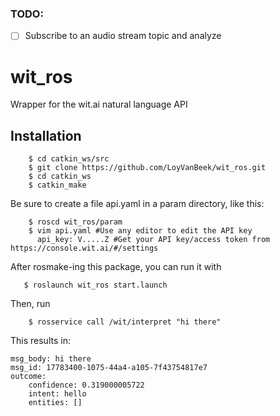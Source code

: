 ### TODO:
- [ ] Subscribe to an audio stream topic and analyze 

wit_ros
=======

Wrapper for the wit.ai natural language API

Installation
------------

        $ cd catkin_ws/src
        $ git clone https://github.com/LoyVanBeek/wit_ros.git
        $ cd catkin_ws
        $ catkin_make

Be sure to create a file api.yaml in a param directory, like this:

        $ roscd wit_ros/param
        $ vim api.yaml #Use any editor to edit the API key
          api_key: V.....Z #Get your API key/access token from https://console.wit.ai/#/settings
  
After rosmake-ing this package, you can run it with 

       $ roslaunch wit_ros start.launch

Then, run 

        $ rosservice call /wit/interpret "hi there"

This results in:

	msg_body: hi there
	msg_id: 17783400-1075-44a4-a105-7f43754817e7
	outcome: 
  		confidence: 0.319000005722
  		intent: hello
  		entities: []
